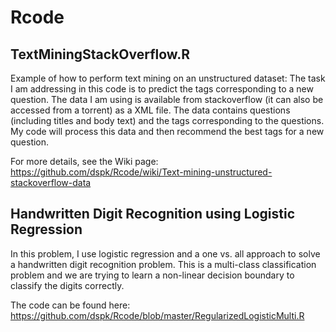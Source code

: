 Rcode
=====

TextMiningStackOverflow.R
-------------------------

Example of how to perform text mining on an unstructured dataset: The task I am addressing in this code is to predict the tags corresponding to a new question. The data I am using is available from stackoverflow (it can also be accessed from a torrent) as a XML file. The data contains questions (including titles and body text) and the tags corresponding to the questions. My code will process this data and then recommend the best tags for a new question.

For more details, see the Wiki page: https://github.com/dspk/Rcode/wiki/Text-mining-unstructured-stackoverflow-data

Handwritten Digit Recognition using Logistic Regression
-------------------------------------------------------

In this problem, I use logistic regression and a one vs. all approach to solve a handwritten digit recognition problem. This is a multi-class classification problem and we are trying to learn a non-linear decision boundary to classify the digits correctly. 

The code can be found here: https://github.com/dspk/Rcode/blob/master/RegularizedLogisticMulti.R
